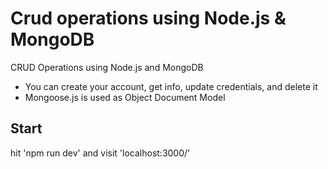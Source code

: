 # Crud operations using Node.js & MongoDB

CRUD Operations using Node.js and MongoDB
* You can create your account, get info, update credentials, and delete it
* Mongoose.js is used as Object Document Model

## Start

hit 'npm run dev' and visit 'localhost:3000/'

